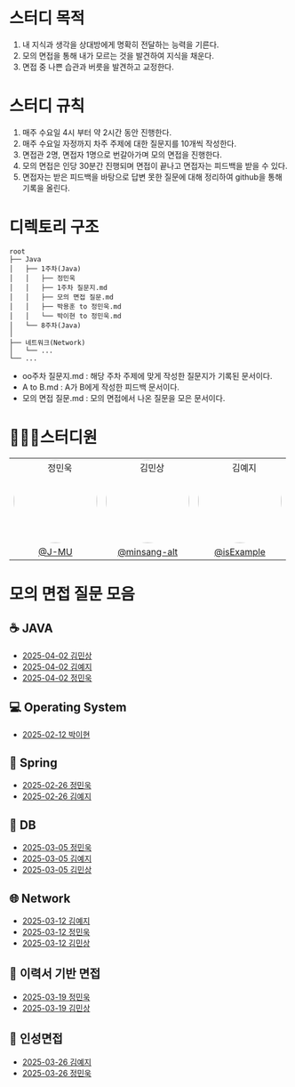 # 스터디 목적
1. 내 지식과 생각을 상대방에게 명확히 전달하는 능력을 기른다.
2. 모의 면접을 통해 내가 모르는 것을 발견하여 지식을 채운다.
3. 면접 중 나쁜 습관과 버릇을 발견하고 교정한다.

# 스터디 규칙
1. 매주 수요일 4시 부터 약 2시간 동안 진행한다.
2. 매주 수요일 자정까지 차주 주제에 대한 질문지를 10개씩 작성한다.
3. 면접관 2명, 면접자 1명으로 번갈아가며 모의 면접을 진행한다.
4. 모의 면접은 인당 30분간 진행되며 면접이 끝나고 면접자는 피드백을 받을 수 있다.
5. 면접자는 받은 피드백을 바탕으로 답변 못한 질문에 대해 정리하여 github을 통해 기록을 올린다.

# 디렉토리 구조
```
root
├── Java                                 
│   ├── 1주차(Java)   
│   │   ├── 정민욱
│   │   ├── 1주차 질문지.md
│   │   ├── 모의 면접 질문.md
│   │   ├── 박용훈 to 정민욱.md
│   │   └── 박이현 to 정민욱.md
│   └── 8주차(Java)
│
├── 네트워크(Network)
│   └── ...
└── ...
```

- oo주차 질문지.md   : 해당 주차 주제에 맞게 작성한 질문지가 기록된 문서이다.
- A to B.md         : A가 B에게 작성한 피드백 문서이다.
- 모의 면접 질문.md : 모의 면접에서 나온 질문을 모은 문서이다.

# 👨🏻‍💻스터디원
|   |   |   |
|---|---|---|
| <div align="center"><a href="https://github.com/J-MU"><img src="https://avatars.githubusercontent.com/u/46997074?v=4" alt="정민욱" style="border-radius: 50%; width: 150px; height: 150px;" /></a></div> | <div align="center"><a href="https://github.com/minsang-alt"><img src="https://avatars.githubusercontent.com/u/82764703?v=4" alt="김민상" style="border-radius: 50%; width: 150px; height: 150px;" /></a></div> | <div align="center"><a href="https://github.com/isExample"><img src="https://avatars.githubusercontent.com/u/93423346?v=4" alt="김예지" style="border-radius: 50%; width: 150px; height: 150px;" /></a></div> |
| <div align="center">[@J-MU](https://github.com/J-MU)</div> | <div align="center">[@minsang-alt](https://github.com/minsang-alt)</div> | <div align="center">[@isExample](https://github.com/isExample)</div> |



# 모의 면접 질문 모음
## ☕ JAVA
- [2025-04-02 김민상](자바(Java)/8주차/김민상/모의%20면접%20질문.md)
- [2025-04-02 김예지](자바(Java)/8주차/김예지/모의%20면접%20질문.md)
- [2025-04-02 정민욱](자바(Java)/8주차/정민욱/모의%20면접%20질문.md)

## 💻 Operating System
- [2025-02-12 박이현](운영체제(OS)/2주차/박이현/모의%20면접%20질문.md)

## :leaves: Spring
- [2025-02-26 정민욱](스프링(Spring)/3주차/정민욱/모의%20면접%20질문.md)
- [2025-02-26 김예지](스프링(Spring)/3주차/김예지/모의%20면접%20질문.md)

## 💾 DB
- [2025-03-05 정민욱](데이터베이스(Database)/4주차/정민욱/모의%20면접%20질문.md)
- [2025-03-05 김예지](데이터베이스(Database)/4주차/김예지/모의%20면접%20질문.md)
- [2025-03-05 김민상](데이터베이스(Database)/4주차/김민상/모의%20면접%20질문.md)

## 🌐 Network
- [2025-03-12 김예지](네트워크(Network)/5주차/김예지/모의%20면접%20질문.md)
- [2025-03-12 정민욱](네트워크(Network)/5주차/정민욱/모의%20면접%20질문.md)
- [2025-03-12 김민상](네트워크(Network)/5주차/김민상/모의%20면접%20질문.md)

## 📝 이력서 기반 면접
- [2025-03-19 정민욱](프로젝트(Resume)/6주차/정민욱/모의%20면접%20질문.md)
- [2025-03-19 김민상](프로젝트(Resume)/6주차/김민상/모의%20면접%20질문.md)

## 👥 인성면접
- [2025-03-26 김예지](인성면접/7주차/김예지/모의%20면접%20질문.md)
- [2025-03-26 정민욱](인성면접/7주차/정민욱/모의%20면접%20질문.md)

</br>


